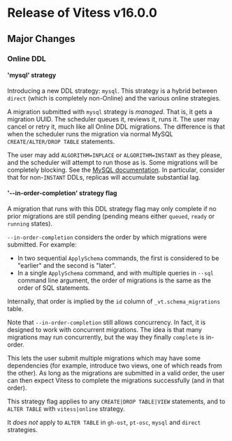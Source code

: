 # Release of Vitess v16.0.0

## Major Changes

### Online DDL

#### 'mysql' strategy

Introducing a new DDL strategy: `mysql`. This strategy is a hybrid between `direct` (which is completely non-Online) and the various online strategies.

A migration submitted with `mysql` strategy is _managed_. That is, it gets a migration UUID. The scheduler queues it, reviews it, runs it. The user may cancel or retry it, much like all Online DDL migrations. The difference is that when the scheduler runs the migration via normal MySQL `CREATE/ALTER/DROP TABLE` statements.

The user may add `ALGORITHM=INPLACE` or `ALGORITHM=INSTANT` as they please, and the scheduler will attempt to run those as is. Some migrations will be completely blocking. See the [MySQL documentation](https://dev.mysql.com/doc/refman/8.0/en/innodb-online-ddl-operations.html). In particular, consider that for non-`INSTANT` DDLs, replicas will accumulate substantial lag.

#### '--in-order-completion' strategy flag

A migration that runs with this DDL strategy flag may only complete if no prior migrations are still pending (pending means either `queued`, `ready` or `running` states).

`--in-order-completion` considers the order by which migrations were submitted. For example:

- In two sequential `ApplySchema` commands, the first is considered to be "earlier" and the second is "later".
- In a single `ApplySchema` command, and with multiple queries in `--sql` command line argument, the order of migrations is the same as the order of SQL statements.

Internally, that order is implied by the `id` column of `_vt.schema_migrations` table.

Note that `--in-order-completion` still allows concurrency. In fact, it is designed to work with concurrent migrations. The idea is that many migrations may run concurrently, but the way they finally `complete` is in-order.

This lets the user submit multiple migrations which may have some dependencies (for example, introduce two views, one of which reads from the other). As long as the migrations are submitted in a valid order, the user can then expect Vitess to complete the migrations successfully (and in that order).

This strategy flag applies to any `CREATE|DROP TABLE|VIEW` statements, and to `ALTER TABLE` with `vitess|online` strategy.

It _does not_ apply to `ALTER TABLE` in `gh-ost`, `pt-osc`, `mysql` and `direct` strategies.
